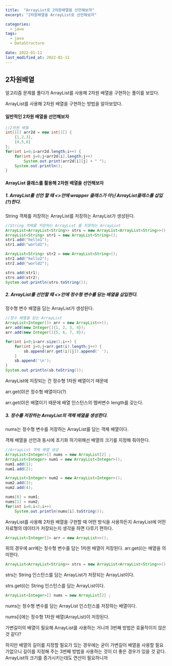 ```yaml
---
title:  "ArrayList로 2차원배열을 선언해보자"
excerpt: "2차원배열을 ArrayList로 선언해보자"

categories:
  - java
tags:
  - java
  - DataStructure
 
date: 2022-01-11
last_modified_at: 2022-01-11
---
```

## 2차원배열

알고리즘 문제를 풀다가 ArrayList를 사용해 2차원 배열을 구현하는 풀이를 보았다.

ArrayList를 사용해 2차원 배열을 구현하는 방법을 알아보았다.

#### 일반적인 2차원 배열을 선언해보자

```java
//2차원 배열
int[][] arr2d = new int[][] {
    {1,2,3},
    {4,5,6}
};
for(int i=0;i<arr2d.length;i++) {
    for(int j=0;j<arr2d[i].length;j++)
        System.out.print(arr2d[i][j] + " ");
    System.out.println();
}
```



#### ArrayList 클래스를 활용해 2차원 배열을 선언해보자

##### 1. ArrayList를 선언 할 때 <>안에 wrapper 클래스가 아닌 ArrayList클래스를 삽입(?)한다.

String 객체를 저장하는 ArrayList를 저장하는  ArrayList가 생성된다.

```java
//String 객체를 저장하는 ArrayList 를 저장하는 ArrayList
ArrayList<ArrayList<String>> strs = new ArrayList<ArrayList<String>>();
ArrayList<String> str1 = new ArrayList<String>();
str1.add("hello1");
str1.add("world1");

ArrayList<String> str2 = new ArrayList<String>();
str2.add("hello2");
str2.add("world2");

strs.add(str1);
strs.add(str2);
System.out.println(strs.toString());
```



##### 2. ArrayList를 선언할 때 <>안에 정수형 변수를 담는 배열을 삽입한다.

정수형 변수 배열을 담는 ArrayList가 생성된다.

```java
//정수 배열을 담는 ArrayList
ArrayList<Integer[]> arr = new ArrayList<>();
arr.add(new Integer[]{1, 2, 3, 4});
arr.add(new Integer[]{5, 6, 7, 8});

for(int i=0;i<arr.size();i++) {
    for(int j=0;j<arr.get(i).length;j++) {
        sb.append(arr.get(i)[j]).append(' ');
    }
    sb.append('\n');
}
System.out.println(sb.toString());
```

ArrayList에 저장되는 건 정수형 1차원 배열이기 때문에

arr.get(0)은 정수형 배열이다(?)

arr.get(0)은 배열이기 때문에 배열 인스턴스의 멤버변수 length를 갖는다.



##### 3. 정수를 저장하는 ArrayList의 객체 배열을 생성한다.

nums는 정수형 변수를 저장하는 ArrayList를 담는 객체 배열이다.

객체 배열을 선언과 동시에 초기화 하기위해선 배열의 크기를 지정해 줘야한다.

```java
//ArrayList 객체 배열 생성
ArrayList<Integer>[] nums = new ArrayList[2] ;
ArrayList<Integer> num1 = new ArrayList<Integer>();
num1.add(1);
num1.add(2);

ArrayList<Integer> num2 = new ArrayList<Integer>();
num2.add(3);
num2.add(4);

nums[0] = num1;
nums[1] = num2;
for(int i=0;i<2;i++)
    System.out.println(nums[i].toString());
```

ArrayList를 사용해 2차원 배열을 구현할 때 어떤 방식을 사용하든지 ArrayList에 어떤 자료형의 데이터가 저장되는지 생각을 하면 다루기 편하다.



```java
ArrayList<Integer[]> arr = new ArrayList<>();
```

위의 경우에 arr에는 정수형 변수를 담는 1차원 배열이 저장된다. arr.get(i)는 배열을 의미한다.



```java
ArrayList<ArrayList<String>> strs = new ArrayList<ArrayList<String>>();
```

strs는 String 인스턴스를 담는 ArrayList가 저장되는 ArrayList이다.

strs.get(i)는 String 인스턴스를 담는 ArrayList이다.



```java
ArrayList<Integer>[] nums = new ArrayList[2] ;
```

nums는 정수형 변수를 담는 ArrayList 인스턴스를 저장하는 배열이다.

nums[i]에는 정수형 1차원 배열(ArrayList)이 저장된다.



가변길이의 배열이 필요해 ArrayList를 사용하는 거니까 3번째 방법은 효율적이지 않은것 같다? 

하지만 배열의 길이를 지정할 필요가 있는 경우에는 굳이 가변길이 배열을 사용할 필요가없으니 길이를 지정해 주는 3번째 방법을 사용하는 것이 더 좋은 경우가 있을 것 같다. ArrayList의 크기를 증가시키는데도 연산이 필요하니까 



